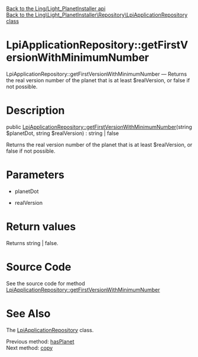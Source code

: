 [Back to the Ling/Light_PlanetInstaller api](https://github.com/lingtalfi/Light_PlanetInstaller/blob/master/doc/api/Ling/Light_PlanetInstaller.md)<br>
[Back to the Ling\Light_PlanetInstaller\Repository\LpiApplicationRepository class](https://github.com/lingtalfi/Light_PlanetInstaller/blob/master/doc/api/Ling/Light_PlanetInstaller/Repository/LpiApplicationRepository.md)


LpiApplicationRepository::getFirstVersionWithMinimumNumber
================



LpiApplicationRepository::getFirstVersionWithMinimumNumber — Returns the real version number of the planet that is at least $realVersion, or false if not possible.




Description
================


public [LpiApplicationRepository::getFirstVersionWithMinimumNumber](https://github.com/lingtalfi/Light_PlanetInstaller/blob/master/doc/api/Ling/Light_PlanetInstaller/Repository/LpiApplicationRepository/getFirstVersionWithMinimumNumber.md)(string $planetDot, string $realVersion) : string | false




Returns the real version number of the planet that is at least $realVersion, or false if not possible.




Parameters
================


- planetDot

    

- realVersion

    


Return values
================

Returns string | false.








Source Code
===========
See the source code for method [LpiApplicationRepository::getFirstVersionWithMinimumNumber](https://github.com/lingtalfi/Light_PlanetInstaller/blob/master/Repository/LpiApplicationRepository.php#L69-L82)


See Also
================

The [LpiApplicationRepository](https://github.com/lingtalfi/Light_PlanetInstaller/blob/master/doc/api/Ling/Light_PlanetInstaller/Repository/LpiApplicationRepository.md) class.

Previous method: [hasPlanet](https://github.com/lingtalfi/Light_PlanetInstaller/blob/master/doc/api/Ling/Light_PlanetInstaller/Repository/LpiApplicationRepository/hasPlanet.md)<br>Next method: [copy](https://github.com/lingtalfi/Light_PlanetInstaller/blob/master/doc/api/Ling/Light_PlanetInstaller/Repository/LpiApplicationRepository/copy.md)<br>

